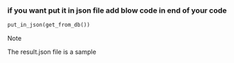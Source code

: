 ### if you want put it in json file add blow code in end of your code
```python
put_in_json(get_from_db())
```

> [!NOTE]
> The result.json file is a sample